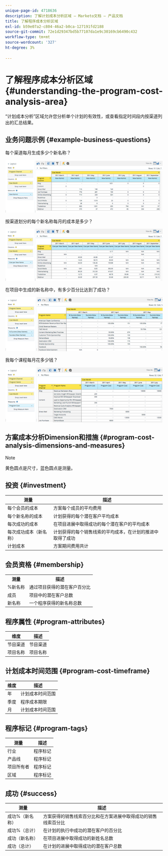 ```yaml
---
unique-page-id: 4718636
description: 了解计划成本分析区域 — Marketo文档 — 产品文档
title: 了解程序成本分析区域
exl-id: b59e07a2-c804-46a2-b0ca-127191fd2188
source-git-commit: 72e1d29347bd5b77107da1e9c30169cb6490c432
workflow-type: tm+mt
source-wordcount: '327'
ht-degree: 3%

---
```


# 了解程序成本分析区域 {#understanding-the-program-cost-analysis-area}

“计划成本分析”区域允许您分析单个计划的有效性，或查看指定时间段内按渠道列出的汇总结果。

## 业务问题示例 {#example-business-questions}

每个渠道每月生成多少个新名称？

![](assets/image2015-5-6-14-3a13-3a47.png)

按渠道划分的每个新名称每月的成本是多少？

![](assets/image2015-5-6-14-3a16-3a28.png)

在项目中生成的新名称中，有多少百分比达到了成功？

![](assets/image2015-5-6-14-3a31-3a15.png)

我每个课程每月花多少钱？

![](assets/image2015-5-6-14-3a36-3a34.png)

## 方案成本分析Dimension和措施 {#program-cost-analysis-dimensions-and-measures}

>[!NOTE]
>
>黄色圆点是尺寸，蓝色圆点是测量。

## 投资 {#investment}

| 测量 | 描述 |
|---|---|
| 每个会员的成本 | 方案每个成员的平均费用 |
| 每个新名称的成本 | 计划获得的每个潜在客户平均成本 |
| 每次成功的成本 | 在项目进展中取得成功的每个潜在客户的平均成本 |
| 每次成功成本（新名称） | 计划获得的每个销售线索的平均成本，在计划的推进中取得了成功 |
| 计划成本 | 方案期间费用共计 |

## 会员资格 {#membership}

<table> 
 <tbody> 
  <tr> 
   <th>测量</th> 
   <th>描述</th> 
  </tr> 
  <tr> 
   <td>%新名称</td> 
   <td>通过项目获得的潜在客户百分比</td> 
  </tr> 
  <tr> 
   <td>成员</td> 
   <td>项目中的潜在客户总数</td> 
  </tr> 
  <tr> 
   <td>新名称</td> 
   <td>一个程序获得的新名称总数</td> 
  </tr> 
 </tbody> 
</table>

## 程序属性 {#program-attributes}

| 维度 | 描述 |
|---|---|
| 节目渠道 | 节目渠道 |
| 项目名称 | 项目名称 |

## 计划成本时间范围 {#program-cost-timeframe}

| 维度 | 描述 |
|---|---|
| 年 | 计划成本时间范围 |
| 季度 | 程序成本期限 |
| 月 | 计划成本时间范围 |

## 程序标记 {#program-tags}

| 测量 | 描述 |
|---|---|
| 行业 | 程序标记 |
| 产品线 | 程序标记 |
| 项目所有者 | 程序标记 |
| 区域 | 程序标记 |

## 成功 {#success}

| 测量 | 描述 |
|---|---|
| 成功%（新名称） | 方案获得的销售线索百分比和在方案进展中取得成功的销售线索百分比 |
| 成功%（总计） | 在计划的执行中成功的潜在客户的百分比 |
| 成功（新名称） | 在项目进展中取得成功的新姓名总数 |
| 成功（总计） | 在计划的进展中取得成功的潜在客户总数 |
